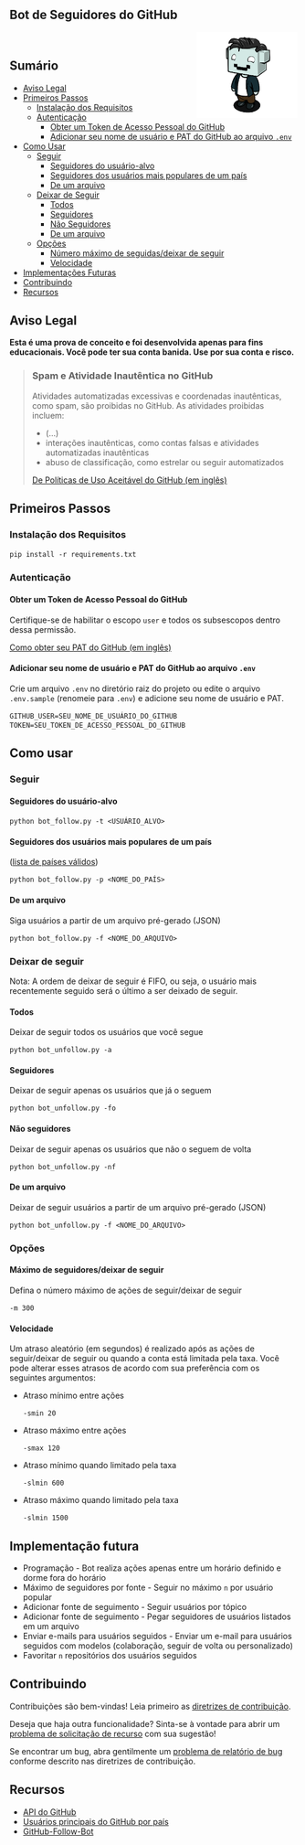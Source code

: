 <h2>Bot de Seguidores do GitHub</h2>&nbsp;<img align="right" width="35%" src="logo.png">

<h2> Sumário</h2>

- [Aviso Legal](#aviso-legal)
- [Primeiros Passos](#primeiros-passos)
	- [Instalação dos Requisitos](#instalação-dos-requisitos)
	- [Autenticação](#autenticação)
		- [Obter um Token de Acesso Pessoal do GitHub](#obter-um-token-de-acesso-pessoal-do-github)
		- [Adicionar seu nome de usuário e PAT do GitHub ao arquivo `.env`](#adicionar-seu-nome-de-usuário-e-pat-do-github-ao-arquivo-env)
- [Como Usar](#como-usar)
	- [Seguir](#seguir)
		- [Seguidores do usuário-alvo](#seguidores-do-usuário-alvo)
		- [Seguidores dos usuários mais populares de um país](#seguidores-dos-usuários-mais-populares-de-um-país)
		- [De um arquivo](#de-um-arquivo)
	- [Deixar de Seguir](#deixar-de-seguir)
		- [Todos](#todos)
		- [Seguidores](#seguidores)
		- [Não Seguidores](#não-seguidores)
		- [De um arquivo](#de-um-arquivo-1)
	- [Opções](#opções)
		- [Número máximo de seguidas/deixar de seguir](#número-máximo-de-seguidasdeixar-de-seguir)
		- [Velocidade](#velocidade)
- [Implementações Futuras](#implementações-futuras)
- [Contribuindo](#contribuindo)
- [Recursos](#recursos)

## Aviso Legal

**Esta é uma prova de conceito e foi desenvolvida apenas para fins educacionais. Você pode ter sua conta banida. Use por sua conta e risco.**

> ### Spam e Atividade Inautêntica no GitHub
>
> Atividades automatizadas excessivas e coordenadas inautênticas, como spam, são proibidas no GitHub. As atividades proibidas incluem:
>
> - (...)
> - interações inautênticas, como contas falsas e atividades automatizadas inautênticas
> - abuso de classificação, como estrelar ou seguir automatizados
>
>[De Políticas de Uso Aceitável do GitHub (em inglês)](https://docs.github.com/en/github/site-policy/github-acceptable-use-policies#4-spam-and-inauthentic-activity-on-github)

## Primeiros Passos

### Instalação dos Requisitos

```
pip install -r requirements.txt
```

### Autenticação

#### Obter um Token de Acesso Pessoal do GitHub

Certifique-se de habilitar o escopo `user` e todos os subsescopos dentro dessa permissão.

[Como obter seu PAT do GitHub (em inglês)](https://help.github.com/en/github/authenticating-to-github/creating-a-personal-access-token-for-the-command-line)

#### Adicionar seu nome de usuário e PAT do GitHub ao arquivo `.env`

Crie um arquivo `.env` no diretório raiz do projeto ou edite o arquivo `.env.sample` (renomeie para `.env`) e adicione seu nome de usuário e PAT.

```
GITHUB_USER=SEU_NOME_DE_USUÁRIO_DO_GITHUB
TOKEN=SEU_TOKEN_DE_ACESSO_PESSOAL_DO_GITHUB
```

## Como usar

### Seguir

#### Seguidores do usuário-alvo

```
python bot_follow.py -t <USUÁRIO_ALVO>
```

#### Seguidores dos usuários mais populares de um país

([lista de países válidos](https://github.com/gayanvoice/top-github-users#readme))

```
python bot_follow.py -p <NOME_DO_PAÍS>
```

#### De um arquivo

Siga usuários a partir de um arquivo pré-gerado (JSON)

```
python bot_follow.py -f <NOME_DO_ARQUIVO>
```

### Deixar de seguir

Nota: A ordem de deixar de seguir é FIFO, ou seja, o usuário mais recentemente seguido será o último a ser deixado de seguir.

#### Todos

Deixar de seguir todos os usuários que você segue

```
python bot_unfollow.py -a
```

#### Seguidores

Deixar de seguir apenas os usuários que já o seguem

```
python bot_unfollow.py -fo
```

#### Não seguidores

Deixar de seguir apenas os usuários que não o seguem de volta

```
python bot_unfollow.py -nf
```

#### De um arquivo

Deixar de seguir usuários a partir de um arquivo pré-gerado (JSON)

```
python bot_unfollow.py -f <NOME_DO_ARQUIVO>
```

### Opções

#### Máximo de seguidores/deixar de seguir

Defina o número máximo de ações de seguir/deixar de seguir

```
-m 300
```

#### Velocidade

Um atraso aleatório (em segundos) é realizado após as ações de seguir/deixar de seguir ou quando a conta está limitada pela taxa.
Você pode alterar esses atrasos de acordo com sua preferência com os seguintes argumentos:

- Atraso mínimo entre ações
  ```
  -smin 20
  ```
- Atraso máximo entre ações
  ```
  -smax 120
  ```
- Atraso mínimo quando limitado pela taxa
  ```
  -slmin 600
  ```
- Atraso máximo quando limitado pela taxa
  ```
  -slmin 1500
  ```

## Implementação futura

- Programação - Bot realiza ações apenas entre um horário definido e dorme fora do horário
- Máximo de seguidores por fonte - Seguir no máximo `n` por usuário popular
- Adicionar fonte de seguimento - Seguir usuários por tópico
- Adicionar fonte de seguimento - Pegar seguidores de usuários listados em um arquivo
- Enviar e-mails para usuários seguidos - Enviar um e-mail para usuários seguidos com modelos (colaboração, seguir de volta ou personalizado)
- Favoritar `n` repositórios dos usuários seguidos

## Contribuindo

Contribuições são bem-vindas! Leia primeiro as [diretrizes de contribuição](https://github.com/isyuricunha/.github/blob/main/CONTRIBUTING.md#contributing).

Deseja que haja outra funcionalidade? Sinta-se à vontade para abrir um [problema de solicitação de recurso](/../../issues/new?assignees=isyuricunha&labels=enhancement&template=feature-request.md&title=%5BREQUEST%5D) com sua sugestão!

Se encontrar um bug, abra gentilmente um [problema de relatório de bug](/../../issues/new?assignees=isyuricunha&labels=bug&template=bug_report.md&title=%5BBUG%5D) conforme descrito nas diretrizes de contribuição.

## Recursos

- [API do GitHub](https://docs.github.com/en/rest)
- [Usuários principais do GitHub por país](https://github.com/gayanvoice/top-github-users)
- [GitHub-Follow-Bot](https://github.com/TheDarkAssassins/Github-Follow-Bot)